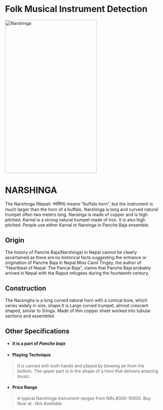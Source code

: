 # Folk Musical Instrument Detection

<img src="https://collectionapi.metmuseum.org/api/collection/v1/iiif/503976/1698103/restricted" alt="Narshinga" width="300" height="500"/>

<!-- ![Narshinga](https://collectionapi.metmuseum.org/api/collection/v1/iiif/503976/1698103/restricted) -->
# NARSHINGA

The Narshinga (Nepali: नरसिंगा)  means “buffalo horn”, but the instrument is much larger than the horn of a buffalo. Narshinga is long and curved natural trumpet often two meters long. Narsinga is made of copper and is high pitched. Karnal is a strong natural trumpet made of iron. It is also high pitched. People use either Karnal or Narsinga in Panche Baja ensemble.

## Origin

The history of Panche Baja(Narshinga) in Nepal cannot be clearly ascertained as there are no historical facts suggesting the entrance or origination of Panche Baja in Nepal.Miss Carol Tingey, the author of “Heartbeat of Nepal: The Pancai Baja”, claims that Panche Baja probably arrived in Nepal with the Rajput refugees during the fourteenth century.

## Construction

The Narsingha is a long curved natural horn with a conical bore, which varies widely in size, shape.It is Large curved trumpet, almost crescent shaped, similar to Sringa. Made of thin copper sheet worked into tubular sections and assembled.

## Other Specifications

- #### It is a part of *Panche baja*
- #### Playing Technique
> It is carried with both hands and played by blowing air from the bottom. The upper part is in the shape of a horn that delivers amazing music.
- #### Price Range 
> A typical Narshinga instrument ranges from NRs.8000-10000.
> Buy Now at : *Not Available*